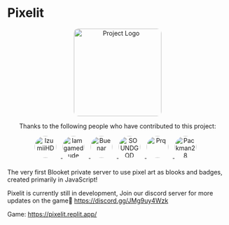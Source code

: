 # Pixelit

<div align="center">
  <img src="https://pixelit.replit.app/img/blooks/logo.png" alt="Project Logo" style="width: 200px; border-radius: 10px;">
</div>

<div align="center">
  <p>Thanks to the following people who have contributed to this project:</p>
  <a href="https://github.com/IzumiiHD" target="_blank">
    <img src="https://github.com/IzumiiHD.png?size=50" alt="IzumiiHD" style="border-radius: 50%; width: 50px; height: 50px; margin: 0 10px 10px 0;">
  </a>
  <a href="https://github.com/Iamgamedude" target="_blank">
    <img src="https://github.com/Iamgamedude.png?size=50" alt="Iamgamedude" style="border-radius: 50%; width: 50px; height: 50px; margin: 0 10px 10px 0;">
  </a>
  <a href="https://github.com/Buenar" target="_blank">
    <img src="https://github.com/Buenar.png?size=50" alt="Buenar" style="border-radius: 50%; width: 50px; height: 50px; margin: 0 10px 10px 0;">
  </a>
  <a href="https://github.com/cbys10" target="_blank">
    <img src="https://github.com/cbys10.png?size=50" alt="SOUNDGOD" style="border-radius: 50%; width: 50px; height: 50px; margin: 0 10px 10px 0;">
  </a>
  <a href="https://github.com/TTKayo" target="_blank">
    <img src="https://github.com/TTKayo.png?size=50" alt="Prq" style="border-radius: 50%; width: 50px; height: 50px; margin: 0 10px 10px 0;">
  </a>
  <a href="https://github.com/Packman28334" target="_blank">
    <img src="https://github.com/Packman28334.png?size=50" alt="Packman28" style="border-radius: 50%; width: 50px; height: 50px; margin: 0 10px 10px 0;">
  </a>
</div>

The very first Blooket private server to use pixel art as blooks and badges, created primarily in JavaScript!

Pixelit is currently still in development, Join our discord server for more updates on the game🐛 https://discord.gg/JMg9uy4Wzk 

Game: https://pixelit.replit.app/
